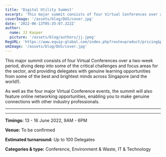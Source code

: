 ```yaml
---
title: 'Digital Utility Summit'
excerpt: 'This major summit consists of four Virtual Conferences over a two-week period, diving deep into some of the critical challenges and focus areas for the sector, and providing delegates with genuine learning opportunities from some of the best and brightest minds across Singapore (and the world!).'
coverImage: '/assets/blog/DUS/cover.jpg'
date: '2022-06-13T05:35:07.322Z'
author:
  name: JJ Kasper
  picture: '/assets/blog/authors/jj.jpeg'
RegURL: 'https://www.equip-global.com/index.php?route=product/pricing&product_id=460'
omImage: '/assets/blog/DUS/cover.jpg'
---
```


This major summit consists of four Virtual Conferences over a two-week period, diving deep into some of the critical challenges and focus areas for the sector, and providing delegates with genuine learning opportunities from some of the best and brightest minds across Singapore (and the world!).

As well as the four major Virtual Conference events, the summit will also feature online networking opportunities, enabling you to make genuine connections with other industry professionals.

---

---

**Timings:**
13 - 16 June 2022, 9AM - 6PM

**Venue:** To be confirmed

**Estimated turnaround:**
Up to 100 Delegates

**Categories & type:**
Conference, Environment & Waste, IT & Technology
